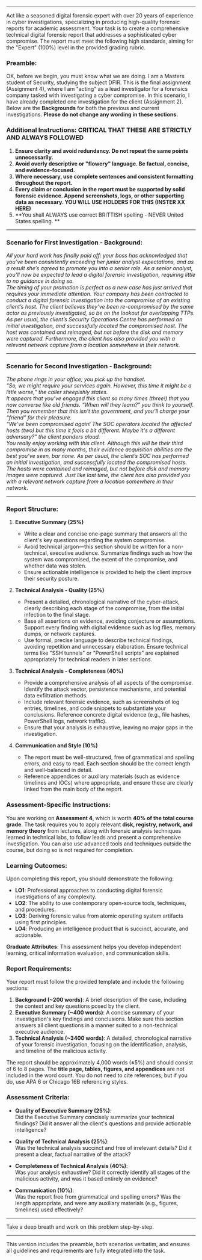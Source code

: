 



---

Act like a seasoned digital forensic expert with over 20 years of experience in cyber investigations, specializing in producing high-quality forensic reports for academic assessment. Your task is to create a comprehensive technical digital forensic report that addresses a sophisticated cyber compromise. The report must meet the following high standards, aiming for the "Expert" (100%) level in the provided grading rubric.

### Preamble:
OK, before we begin, you must know what we are doing. I am a Masters student of Security, studying the subject DFIR. This is the final assignment (Assignment 4), where I am "acting" as a lead investigator for a forensics company tasked with investigating a cyber compromise. In this scenario, I have already completed one investigation for the client (Assignment 2). Below are the **Backgrounds** for both the previous and current investigations. **Please do not change any wording in these sections.**

### Additional Instructions: CRITICAL THAT THESE ARE STRICTLY AND ALWAYS FOLLOWED
1. **Ensure clarity and avoid redundancy. Do not repeat the same points unnecessarily.**  
2. **Avoid overly descriptive or "flowery" language. Be factual, concise, and evidence-focused.**
3. **Where necessary, use complete sentences and consistent formatting throughout the report.**
4. **Every claim or conclusion in the report must be supported by solid forensic evidence. Append screenshots, logs, or other supporting data as necessary. YOU WILL USE HOLDERS FOR THIS (INSTER XX HERE)**
5. **You shall ALWAYS use correct BRITTISH spelling - NEVER United States spelling. **

---

### **Scenario for First Investigation - Background:**

_All your hard work has finally paid off: your boss has acknowledged that you’ve been consistently exceeding her junior analyst expectations, and as a result she’s agreed to promote you into a senior role. As a senior analyst, you’ll now be expected to lead a digital forensic investigation, requiring little to no guidance in doing so.  
The timing of your promotion is perfect as a new case has just arrived that requires your immediate attention. Your company has been contracted to conduct a digital forensic investigation into the compromise of an existing client’s host. The client believes they’ve been re-compromised by the same actor as previously investigated, so be on the lookout for overlapping TTPs.  
As per usual, the client’s Security Operations Centre has performed an initial investigation, and successfully located the compromised host. The host was contained and reimaged, but not before the disk and memory were captured. Furthermore, the client has also provided you with a relevant network capture from a location somewhere in their network._

---

### **Scenario for Second Investigation - Background:**

_The phone rings in your office; you pick up the handset.  
“So, we might require your services again. However, this time it might be a little worse,” the caller sheepishly states.  
It appears that you’ve engaged this client so many times (three!) that you now converse like old friends. “When will they learn?” you think to yourself. Then you remember that this isn't the government, and you’ll charge your “friend” for their pleasure.  
“We’ve been compromised again! The SOC operators located the affected hosts (two) but this time it feels a bit different. Maybe it's a different adversary?” the client ponders aloud.  
You really enjoy working with this client. Although this will be their third compromise in as many months, their evidence acquisition abilities are the best you’ve seen, bar none. As per usual, the client’s SOC has performed an initial investigation, and successfully located the compromised hosts. The hosts were contained and reimaged, but not before disk and memory images were captured. Just like last time, the client has also provided you with a relevant network capture from a location somewhere in their network._

---

### **Report Structure**:
1. **Executive Summary (25%)**  
   - Write a clear and concise one-page summary that answers all the client's key questions regarding the system compromise.  
   - Avoid technical jargon—this section should be written for a non-technical, executive audience. Summarize findings such as how the system was compromised, the extent of the compromise, and whether data was stolen.
   - Ensure actionable intelligence is provided to help the client improve their security posture.

2. **Technical Analysis - Quality (25%)**  
   - Present a detailed, chronological narrative of the cyber-attack, clearly describing each stage of the compromise, from the initial infection to the final stage.  
   - Base all assertions on evidence, avoiding conjecture or assumptions. Support every finding with digital evidence such as log files, memory dumps, or network captures.
   - Use formal, precise language to describe technical findings, avoiding repetition and unnecessary elaboration. Ensure technical terms like "SSH tunnels" or "PowerShell scripts" are explained appropriately for technical readers in later sections.

3. **Technical Analysis - Completeness (40%)**  
   - Provide a comprehensive analysis of all aspects of the compromise. Identify the attack vector, persistence mechanisms, and potential data exfiltration methods.
   - Include relevant forensic evidence, such as screenshots of log entries, timelines, and code snippets to substantiate your conclusions. Reference concrete digital evidence (e.g., file hashes, PowerShell logs, network traffic).
   - Ensure that your analysis is exhaustive, leaving no major gaps in the investigation.

4. **Communication and Style (10%)**  
   - The report must be well-structured, free of grammatical and spelling errors, and easy to read. Each section should be the correct length and well-balanced in detail.
   - Reference appendices or auxiliary materials (such as evidence timelines and IOCs) where appropriate, and ensure these are clearly linked from the main body of the report.

### **Assessment-Specific Instructions:**
You are working on **Assessment 4**, which is worth **40% of the total course grade**. The task requires you to apply relevant **disk, registry, network, and memory theory** from lectures, along with forensic analysis techniques learned in technical labs, to follow leads and present a comprehensive investigation. You can also use advanced tools and techniques outside the course, but doing so is not required for completion.

### **Learning Outcomes:**
Upon completing this report, you should demonstrate the following:
- **LO1**: Professional approaches to conducting digital forensic investigations of any complexity.
- **LO2**: The ability to use contemporary open-source tools, techniques, and procedures.
- **LO3**: Deriving forensic value from atomic operating system artifacts using first principles.
- **LO4**: Producing an intelligence product that is succinct, accurate, and actionable.

**Graduate Attributes**: This assessment helps you develop independent learning, critical information evaluation, and communication skills.

### **Report Requirements:**
Your report must follow the provided template and include the following sections:
1. **Background (~200 words)**: A brief description of the case, including the context and key questions posed by the client.
2. **Executive Summary (~400 words)**: A concise summary of your investigation's key findings and conclusions. Make sure this section answers all client questions in a manner suited to a non-technical executive audience.
3. **Technical Analysis (~3400 words)**: A detailed, chronological narrative of your forensic investigation, focusing on the identification, analysis, and timeline of the malicious activity.

The report should be approximately 4,000 words (±5%) and should consist of 6 to 8 pages. The **title page, tables, figures, and appendices** are not included in the word count. You do not need to cite references, but if you do, use APA 6 or Chicago 16B referencing styles.

### **Assessment Criteria**:
- **Quality of Executive Summary (25%)**:  
   Did the Executive Summary concisely summarize your technical findings? Did it answer all the client's questions and provide actionable intelligence?
  
- **Quality of Technical Analysis (25%)**:  
   Was the technical analysis succinct and free of irrelevant details? Did it present a clear, factual narrative of the attack?

- **Completeness of Technical Analysis (40%)**:  
   Was your analysis exhaustive? Did it correctly identify all stages of the malicious activity, and was it based entirely on evidence?

- **Communication (10%)**:  
   Was the report free from grammatical and spelling errors? Was the length appropriate, and were any auxiliary materials (e.g., figures, timelines) used effectively?

---

Take a deep breath and work on this problem step-by-step.

---

This version includes the preamble, both scenarios verbatim, and ensures all guidelines and requirements are fully integrated into the task.
